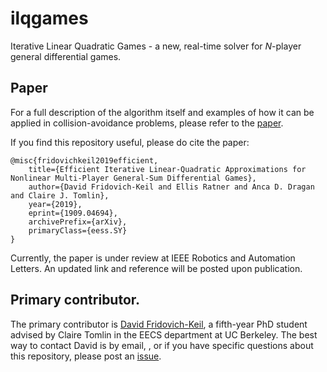 # ilqgames
Iterative Linear Quadratic Games - a new, real-time solver for _N_-player general differential games.

## Paper
For a full description of the algorithm itself and examples of how it can be applied in collision-avoidance problems, please refer to the [paper](https://arxiv.org/abs/1909.04694).

If you find this repository useful, please do cite the paper:
```
@misc{fridovichkeil2019efficient,
    title={Efficient Iterative Linear-Quadratic Approximations for Nonlinear Multi-Player General-Sum Differential Games},
    author={David Fridovich-Keil and Ellis Ratner and Anca D. Dragan and Claire J. Tomlin},
    year={2019},
    eprint={1909.04694},
    archivePrefix={arXiv},
    primaryClass={eess.SY}
}
```

Currently, the paper is under review at IEEE Robotics and Automation Letters. An updated link and reference will be posted upon publication.

## Primary contributor.
The primary contributor is [David Fridovich-Keil](https://people.eecs.berkeley.edu/~dfk/), a fifth-year PhD student advised by Claire Tomlin in the EECS department at UC Berkeley. The best way to contact David is by email, _<dfk at eecs dot berkeley dot edu>_, or if you have specific questions about this repository, please post an [issue](https://github.com/HJReachability/ilqgames/issues).
